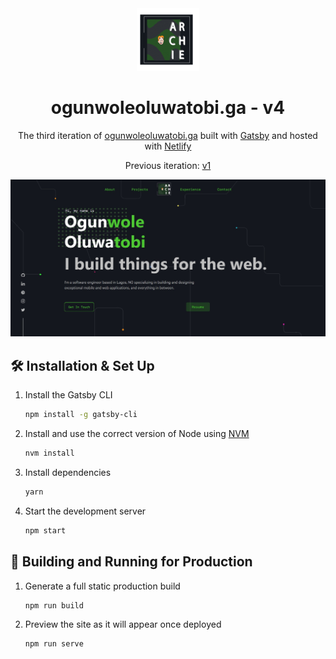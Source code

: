 <div align="center">
  <img alt="Logo" src="https://github.com/OgunwoleOluwatobi/v3/blob/master/src/images/logo.png?raw=true" width="100" />
</div>
<h1 align="center">
  ogunwoleoluwatobi.ga - v4
</h1>
<p align="center">
  The third iteration of <a href="https://ogunwoleoluwatobi.ga" target="_blank">ogunwoleoluwatobi.ga</a> built with <a href="https://www.gatsbyjs.org/" target="_blank">Gatsby</a> and hosted with <a href="https://www.netlify.com/" target="_blank">Netlify</a>
</p>
<p align="center">
  Previous iteration:
  <a href="https://github.com/OgunwoleOluwatobi/MyPortfolio" target="_blank">v1</a>
</p>
<!-- <p align="center">
  <a href="https://app.netlify.com/sites/brittanychiang/deploys" target="_blank">
    <img src="https://api.netlify.com/api/v1/badges/1963b488-7b78-48c9-9e2d-6fb5e47ab3af/deploy-status" alt="Netlify Status" />
  </a>
</p> -->

![demo](https://github.com/OgunwoleOluwatobi/v3/blob/master/src/images/demo.png?raw=true)

## 🛠 Installation & Set Up

1. Install the Gatsby CLI

   ```sh
   npm install -g gatsby-cli
   ```

2. Install and use the correct version of Node using [NVM](https://github.com/nvm-sh/nvm)

   ```sh
   nvm install
   ```

3. Install dependencies

   ```sh
   yarn
   ```

4. Start the development server

   ```sh
   npm start
   ```

## 🚀 Building and Running for Production

1. Generate a full static production build

   ```sh
   npm run build
   ```

1. Preview the site as it will appear once deployed

   ```sh
   npm run serve
   ```
